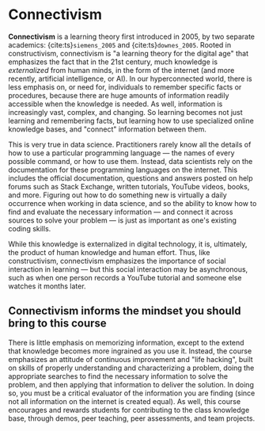 # Connectivism

**Connectivism** is a learning theory first introduced in 2005, by two separate academics: {cite:ts}`siemens_2005` and {cite:ts}`downes_2005`. Rooted in constructivism, connectivism is "a learning theory for the digital age" that emphasizes the fact that in the 21st century, much knowledge is *externalized* from human minds, in the form of the internet (and more recently, artificial intelligence, or AI). In our hyperconnected world, there is less emphasis on, or need for, individuals to remember specific facts or procedures, because there are huge amounts of information readily accessible when the knowledge is needed. As well, information is increasingly vast, complex, and changing. So learning becomes not just learning and remembering facts, but learning how to use specialized online knowledge bases, and "connect" information between them.

This is very true in data science. Practitioners rarely know all the details of how to use a particular programming language — the names of every possible command, or how to use them. Instead, data scientists rely on the documentation for these programming languages on the internet. This includes the official documentation, questions and answers posted on help forums such as Stack Exchange, written tutorials, YouTube videos, books, and more. Figuring out how to do something new is virtually a daily occurrence when working in data science, and so the ability to know how to find and evaluate the necessary information — and connect it across sources to solve your problem — is just as important as one's existing coding skills.

While this knowledge is externalized in digital technology, it is, ultimately, the product of human knowledge and human effort. Thus, like constructivism, connectivism emphasizes the importance of social interaction in learning — but this social interaction may be asynchronous, such as when one person records a YouTube tutorial and someone else watches it months later.

## Connectivism informs the mindset you should bring to this course

There is little emphasis on memorizing information, except to the extend that knowledge becomes more ingrained as you use it. Instead, the course emphasizes an attitude of continuous improvement and "life hacking", built on skills of properly understanding and characterizing a problem, doing the appropriate searches to find the necessary information to solve the problem, and then applying that information to deliver the solution. In doing so, you must be a critical evaluator of the information you are finding (since not all information on the internet is created equal). As well, this course encourages and rewards students for contributing to the class knowledge base, through demos, peer teaching, peer assessments, and team projects.
